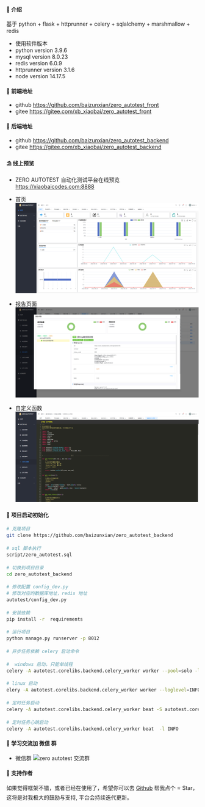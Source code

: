 #### 🌈 介绍

基于 python + flask + httprunner + celery + sqlalchemy + marshmallow + redis

- 使用软件版本
- python version 3.9.6
- mysql version 8.0.23
- redis version 6.0.9
- httprunner version 3.1.6
- node version 14.17.5

#### 💒 前端地址

- github
  https://github.com/baizunxian/zero_autotest_front
- gitee
  https://gitee.com/xb_xiaobai/zero_autotest_front

#### 💒 后端地址

- github
  https://github.com/baizunxian/zero_autotest_backend
- gitee
  https://gitee.com/xb_xiaobai/zero_autotest_backend

#### ⛱️ 线上预览

- ZERO AUTOTEST
  自动化测试平台在线预览 <a href="https://xiaobaicodes.com:8888" target="_blank">https://xiaobaicodes.com:8888</a>

- 首页
  ![](static/img/index.png)
- 报告页面
  ![](static/img/report.png)
- 自定义函数
  ![](static/img/func.png)

#### 🚧 项目启动初始化

```bash
# 克隆项目
git clone https://github.com/baizunxian/zero_autotest_backend

# sql 脚本执行 
script/zero_autotest.sql

# 切换到项目目录
cd zero_autotest_backend

# 修改配置 config_dev.py
# 修改对应的数据库地址，redis 地址
autotest/config_dev.py

# 安装依赖
pip install -r  requirements

# 运行项目
python manage.py runserver -p 8012

# 异步任务依赖 celery 启动命令

#  windows 启动，只能单线程
celery -A autotest.corelibs.backend.celery_worker worker --pool=solo -l INFO 

# linux 启动
elery -A autotest.corelibs.backend.celery_worker worker --loglevel=INFO -c 10 -P eventlet -n zero_worker

# 定时任务启动
celery -A autotest.corelibs.backend.celery_worker beat -S autotest.corelibs.scheduler.schedulers:DatabaseScheduler -l INFO

# 定时任务心跳启动
celery -A autotest.corelibs.backend.celery_worker beat  -l INFO 


```

#### 💯 学习交流加 微信 群

- 微信群
  <img src="https://github.com/baizunxian/zero_autotest_backend/blob/master/static/img/weixin.jpg?raw=true" width="220" height="220" alt="zero autotest 交流群" title="zero autotest 交流群"/>

#### 💌 支持作者

如果觉得框架不错，或者已经在使用了，希望你可以去 <a target="_blank" href="https://github.com/baizunxian/zero_autotest_backend">
Github</a> 帮我点个 ⭐ Star，这将是对我极大的鼓励与支持, 平台会持续迭代更新。
